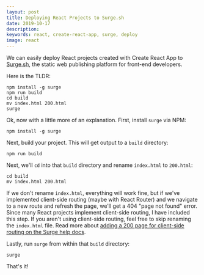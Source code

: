 ```yaml
---
layout: post
title: Deploying React Projects to Surge.sh
date: 2019-10-17
description: 
keywords: react, create-react-app, surge, deploy
image: react
---
```


We can easily deploy React projects created with Create React App to [Surge.sh](https://surge.sh/), the static web publishing platform for front-end developers.

Here is the TLDR:

```
npm install -g surge
npm run build
cd build
mv index.html 200.html
surge
```

Ok, now with a little more of an explanation. First, install `surge` via NPM:

```
npm install -g surge
```

Next, build your project. This will get output to a `build` directory:

```
npm run build
```

Next, we'll `cd` into that `build` directory and rename `index.html` to `200.html`:

```
cd build
mv index.html 200.html
```

If we don't rename `index.html`, everything will work fine, but if we've implemented client-side routing (maybe with React Router) and we navigate to a new route and refresh the page, we'll get a 404 "page not found" error. Since many React projects implement client-side routing, I have included this step. If you aren't using client-side routing, feel free to skip renaming the `index.html` file. Read more about [adding a 200 page for client-side routing on the Surge help docs](https://surge.sh/help/adding-a-200-page-for-client-side-routing).

Lastly, run `surge` from within that `build` directory:

```
surge
```

That's it!





